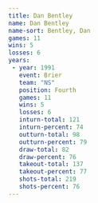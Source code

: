```yaml
---
title: Dan Bentley
name: Dan Bentley
name-sort: Bentley, Dan
games: 11
wins: 5
losses: 6
years:
 - year: 1991
   event: Brier
   team: "NS"
   position: Fourth
   games: 11
   wins: 5
   losses: 6
   inturn-total: 121
   inturn-percent: 74
   outturn-total: 98
   outturn-percent: 79
   draw-total: 82
   draw-percent: 76
   takeout-total: 137
   takeout-percent: 77
   shots-total: 219
   shots-percent: 76
---
```


